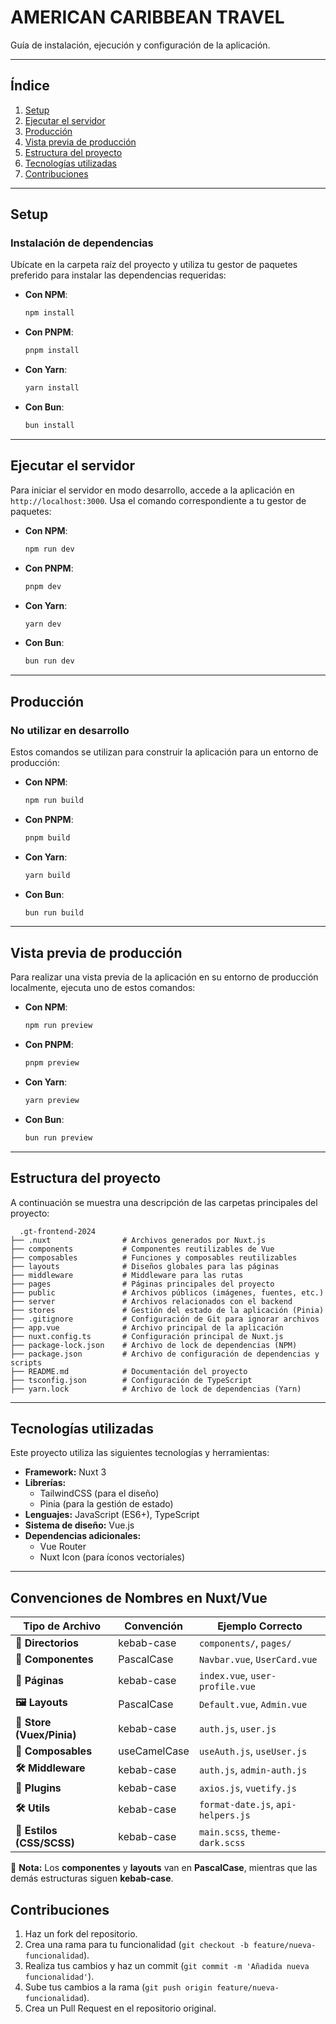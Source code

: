  
# AMERICAN CARIBBEAN TRAVEL

Guía de instalación, ejecución y configuración de la aplicación.

---

## Índice

1. [Setup](#-setup) 
2. [Ejecutar el servidor](#️-ejecutar-el-servidor)
3. [Producción](#producción) 
4. [Vista previa de producción](#-vista-previa-de-producción)
5. [Estructura del proyecto](#-estructura-del-proyecto)
6. [Tecnologías utilizadas](#️-tecnologías-utilizadas)
7. [Contribuciones](#-contribuciones)

---

## Setup

### Instalación de dependencias

Ubícate en la carpeta raíz del proyecto y utiliza tu gestor de paquetes preferido para instalar las dependencias requeridas:

- **Con NPM**:
  ```bash
  npm install
  ```

- **Con PNPM**:
  ```bash
  pnpm install
  ```

- **Con Yarn**:
  ```bash
  yarn install
  ```

- **Con Bun**:
  ```bash
  bun install
  ```

---

## Ejecutar el servidor

Para iniciar el servidor en modo desarrollo, accede a la aplicación en `http://localhost:3000`. Usa el comando correspondiente a tu gestor de paquetes:

- **Con NPM**:
  ```bash
  npm run dev
  ```

- **Con PNPM**:
  ```bash
  pnpm dev
  ```

- **Con Yarn**:
  ```bash
  yarn dev
  ```

- **Con Bun**:
  ```bash
  bun run dev
  ```

---

## Producción

### No utilizar en desarrollo

Estos comandos se utilizan para construir la aplicación para un entorno de producción:

- **Con NPM**:
  ```bash
  npm run build
  ```

- **Con PNPM**:
  ```bash
  pnpm build
  ```

- **Con Yarn**:
  ```bash
  yarn build
  ```

- **Con Bun**:
  ```bash
  bun run build
  ```

---

## Vista previa de producción

Para realizar una vista previa de la aplicación en su entorno de producción localmente, ejecuta uno de estos comandos:

- **Con NPM**:
  ```bash
  npm run preview
  ```

- **Con PNPM**:
  ```bash
  pnpm preview
  ```

- **Con Yarn**:
  ```bash
  yarn preview
  ```

- **Con Bun**:
  ```bash
  bun run preview
  ```

---

## Estructura del proyecto

A continuación se muestra una descripción de las carpetas principales del proyecto:

```plaintext
  .gt-frontend-2024
├── .nuxt                # Archivos generados por Nuxt.js
├── components           # Componentes reutilizables de Vue
├── composables          # Funciones y composables reutilizables
├── layouts              # Diseños globales para las páginas
├── middleware           # Middleware para las rutas
├── pages                # Páginas principales del proyecto
├── public               # Archivos públicos (imágenes, fuentes, etc.)
├── server               # Archivos relacionados con el backend
├── stores               # Gestión del estado de la aplicación (Pinia)
├── .gitignore           # Configuración de Git para ignorar archivos
├── app.vue              # Archivo principal de la aplicación
├── nuxt.config.ts       # Configuración principal de Nuxt.js
├── package-lock.json    # Archivo de lock de dependencias (NPM)
├── package.json         # Archivo de configuración de dependencias y scripts
├── README.md            # Documentación del proyecto
├── tsconfig.json        # Configuración de TypeScript
├── yarn.lock            # Archivo de lock de dependencias (Yarn)
```

---

## Tecnologías utilizadas

Este proyecto utiliza las siguientes tecnologías y herramientas:

- **Framework:** Nuxt 3
- **Librerías:** 
  - TailwindCSS (para el diseño)
  - Pinia (para la gestión de estado)
- **Lenguajes:** JavaScript (ES6+), TypeScript
- **Sistema de diseño:** Vue.js
- **Dependencias adicionales:** 
  - Vue Router
  - Nuxt Icon (para íconos vectoriales)

---

## Convenciones de Nombres en Nuxt/Vue


| Tipo de Archivo            | Convención                          | Ejemplo Correcto           |
|----------------------------|------------------------------------|----------------------------|
| **📂 Directorios**         | kebab-case                         | `components/`, `pages/`    |
| **📜 Componentes**         | PascalCase                         | `Navbar.vue`, `UserCard.vue` |
| **📄 Páginas**             | kebab-case                         | `index.vue`, `user-profile.vue` |
| **🖼 Layouts**            | PascalCase                         | `Default.vue`, `Admin.vue` |
| **🛒 Store (Vuex/Pinia)**  | kebab-case                         | `auth.js`, `user.js`       |
| **🔗 Composables**        | useCamelCase                       | `useAuth.js`, `useUser.js` |
| **🛠 Middleware**         | kebab-case                         | `auth.js`, `admin-auth.js` |
| **🔌 Plugins**           | kebab-case                         | `axios.js`, `vuetify.js`   |
| **🛠 Utils**             | kebab-case                         | `format-date.js`, `api-helpers.js` |
| **🎨 Estilos (CSS/SCSS)** | kebab-case                         | `main.scss`, `theme-dark.scss` |

🔹 **Nota:** Los **componentes** y **layouts** van en **PascalCase**, mientras que las demás estructuras siguen **kebab-case**.

## Contribuciones

1. Haz un fork del repositorio.
2. Crea una rama para tu funcionalidad (`git checkout -b feature/nueva-funcionalidad`).
3. Realiza tus cambios y haz un commit (`git commit -m 'Añadida nueva funcionalidad'`).
4. Sube tus cambios a la rama (`git push origin feature/nueva-funcionalidad`).
5. Crea un Pull Request en el repositorio original.

 
